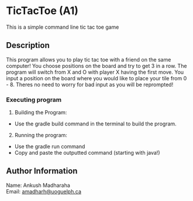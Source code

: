 # TicTacToe (A1)

This is a simple command line tic tac toe game

## Description

This program allows you to play tic tac toe with a friend on the same computer! You choose positions on the board and try to get 3 in a row. The program will switch from X and O with player X having the first move. You input a position on the board where you would like to place your tile from 0 - 8. Theres no need to worry for bad input as you will be reprompted!

### Executing program
1. Building the Program:
- Use the gradle build command in the terminal to build the program.

2. Running the program:
- Use the gradle run command
- Copy and paste the outputted command (starting with java!)

## Author Information

Name: Ankush Madharaha \
Email: amadharh@uoguelph.ca




